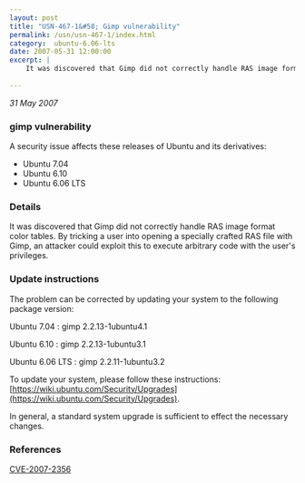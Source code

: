 ```yaml
---
layout: post
title: "USN-467-1&#58; Gimp vulnerability"
permalink: /usn/usn-467-1/index.html
category:  ubuntu-6.06-lts
date: 2007-05-31 12:00:00
excerpt: |
    It was discovered that Gimp did not correctly handle RAS image format color tables.  By tricking a user into opening a specially crafted RAS file with Gimp, an attacker could exploit this to execute arbitrary code with the user&#39;s privileges.
    
--- 
```

 
 

*31 May 2007*

### gimp vulnerability

A security issue affects these releases of Ubuntu and its derivatives:

* Ubuntu 7.04
* Ubuntu 6.10
* Ubuntu 6.06 LTS

### Details

It was discovered that Gimp did not correctly handle RAS image format color tables. By tricking a user into opening a specially crafted RAS file with Gimp, an attacker could exploit this to execute arbitrary code with the user&#39;s privileges.

### Update instructions

The problem can be corrected by updating your system to the following package version:

Ubuntu 7.04
 : gimp <span>2.2.13-1ubuntu4.1</span>

Ubuntu 6.10
 : gimp <span>2.2.13-1ubuntu3.1</span>

Ubuntu 6.06 LTS
 : gimp <span>2.2.11-1ubuntu3.2</span>

To update your system, please follow these instructions: [https://wiki.ubuntu.com/Security/Upgrades](https://wiki.ubuntu.com/Security/Upgrades).

In general, a standard system upgrade is sufficient to effect the necessary changes.

### References

 
 [CVE-2007-2356](http://people.ubuntu.com/~ubuntu-security/cve/CVE-2007-2356)
 

